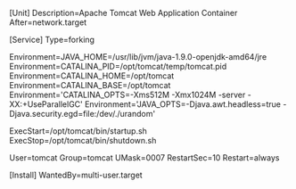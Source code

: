 [Unit]
Description=Apache Tomcat Web Application Container
After=network.target

[Service]
Type=forking

Environment=JAVA_HOME=/usr/lib/jvm/java-1.9.0-openjdk-amd64/jre
Environment=CATALINA_PID=/opt/tomcat/temp/tomcat.pid
Environment=CATALINA_HOME=/opt/tomcat
Environment=CATALINA_BASE=/opt/tomcat
Environment='CATALINA_OPTS=-Xms512M -Xmx1024M -server -XX:+UseParallelGC'
Environment='JAVA_OPTS=-Djava.awt.headless=true -Djava.security.egd=file:/dev/./urandom'

ExecStart=/opt/tomcat/bin/startup.sh
ExecStop=/opt/tomcat/bin/shutdown.sh

User=tomcat
Group=tomcat
UMask=0007
RestartSec=10
Restart=always

[Install]
WantedBy=multi-user.target
